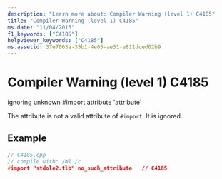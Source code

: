 ```yaml
---
description: "Learn more about: Compiler Warning (level 1) C4185"
title: "Compiler Warning (level 1) C4185"
ms.date: "11/04/2016"
f1_keywords: ["C4185"]
helpviewer_keywords: ["C4185"]
ms.assetid: 37e7063a-35b1-4e05-ae31-e811dced02b9
---
```

# Compiler Warning (level 1) C4185

ignoring unknown #import attribute 'attribute'

The attribute is not a valid attribute of `#import`. It is ignored.

## Example

```cpp
// C4185.cpp
// compile with: /W1 /c
#import "stdole2.tlb" no_such_attribute   // C4185
```
